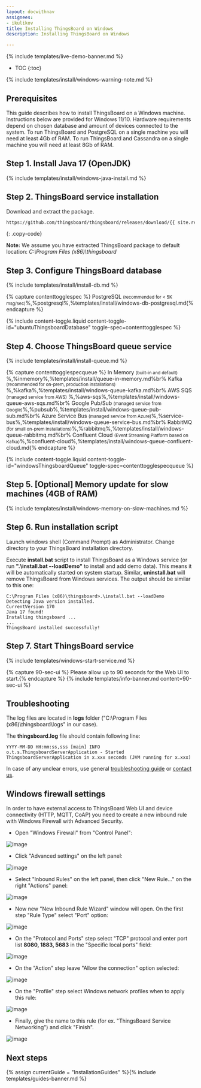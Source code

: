 ```yaml
---
layout: docwithnav
assignees:
- ikulikov
title: Installing ThingsBoard on Windows
description: Installing ThingsBoard on Windows

---
```


{% include templates/live-demo-banner.md %}

* TOC
{:toc}

{% include templates/install/windows-warning-note.md %}

## Prerequisites

This guide describes how to install ThingsBoard on a Windows machine.
Instructions below are provided for Windows 11/10. 
Hardware requirements depend on chosen database and amount of devices connected to the system. 
To run ThingsBoard and PostgreSQL on a single machine you will need at least 4Gb of RAM.
To run ThingsBoard and Cassandra on a single machine you will need at least 8Gb of RAM.

## Step 1. Install Java 17 (OpenJDK) 

{% include templates/install/windows-java-install.md %}

## Step 2. ThingsBoard service installation

Download and extract the package.

```bash
https://github.com/thingsboard/thingsboard/releases/download/{{ site.release.ce_tag }}/thingsboard-windows-{{ site.release.ce_ver }}.zip
```
{: .copy-code}

**Note:** We assume you have extracted ThingsBoard package to default location: *C:\Program Files (x86)\thingsboard*  

## Step 3. Configure ThingsBoard database

{% include templates/install/install-db.md %}

{% capture contenttogglespec %}
PostgreSQL <small>(recommended for < 5K msg/sec)</small>%,%postgresql%,%templates/install/windows-db-postgresql.md{% endcapture %}

{% include content-toggle.liquid content-toggle-id="ubuntuThingsboardDatabase" toggle-spec=contenttogglespec %} 

## Step 4. Choose ThingsBoard queue service

{% include templates/install/install-queue.md %}

{% capture contenttogglespecqueue %}
In Memory <small>(built-in and default)</small> %,%inmemory%,%templates/install/queue-in-memory.md%br%
Kafka <small>(recommended for on-prem, production installations)</small> %,%kafka%,%templates/install/windows-queue-kafka.md%br%
AWS SQS <small>(managed service from AWS)</small> %,%aws-sqs%,%templates/install/windows-queue-aws-sqs.md%br%
Google Pub/Sub <small>(managed service from Google)</small>%,%pubsub%,%templates/install/windows-queue-pub-sub.md%br%
Azure Service Bus <small>(managed service from Azure)</small>%,%service-bus%,%templates/install/windows-queue-service-bus.md%br%
RabbitMQ <small>(for small on-prem installations)</small>%,%rabbitmq%,%templates/install/windows-queue-rabbitmq.md%br%
Confluent Cloud <small>(Event Streaming Platform based on Kafka)</small>%,%confluent-cloud%,%templates/install/windows-queue-confluent-cloud.md{% endcapture %}

{% include content-toggle.liquid content-toggle-id="windowsThingsboardQueue" toggle-spec=contenttogglespecqueue %} 

## Step 5. [Optional] Memory update for slow machines (4GB of RAM) 

{% include templates/install/windows-memory-on-slow-machines.md %} 

## Step 6. Run installation script

Launch windows shell (Command Prompt) as Administrator. Change directory to your ThingsBoard installation directory.

Execute **install.bat** script to install ThingsBoard as a Windows service (or run **".\install.bat --loadDemo"** to install and add demo data).
This means it will be automatically started on system startup. 
Similar, **uninstall.bat** will remove ThingsBoard from Windows services.
The output should be similar to this one:
  
  ```text
C:\Program Files (x86)\thingsboard>.\install.bat --loadDemo
Detecting Java version installed.
CurrentVersion 170
Java 17 found!
Installing thingsboard ...
...
ThingsBoard installed successfully!
```

## Step 7. Start ThingsBoard service

{% include templates/windows-start-service.md %}

{% capture 90-sec-ui %}
Please allow up to 90 seconds for the Web UI to start.{% endcapture %}
{% include templates/info-banner.md content=90-sec-ui %}


## Troubleshooting

The log files are located in **logs** folder ("C:\Program Files (x86)\thingsboard\logs" in our case).

The **thingsboard.log** file should contain following line:

```text
YYYY-MM-DD HH:mm:ss,sss [main] INFO  o.t.s.ThingsboardServerApplication - Started ThingsboardServerApplication in x.xxx seconds (JVM running for x.xxx)
```

In case of any unclear errors, use general [troubleshooting guide](/docs/user-guide/troubleshooting/#getting-help) or [contact us](/docs/contact-us/).

## Windows firewall settings

In order to have external access to ThingsBoard Web UI and device connectivity (HTTP, MQTT, CoAP)
you need to create a new inbound rule with Windows Firewall with Advanced Security.
 
- Open "Windows Firewall" from "Control Panel":

![image](/images/user-guide/install/windows/windows7-firewall-1.png)

- Click "Advanced settings" on the left panel:

![image](/images/user-guide/install/windows/windows7-firewall-2.png)

- Select "Inbound Rules" on the left panel, then click "New Rule..." on the right "Actions" panel:

![image](/images/user-guide/install/windows/windows7-firewall-3.png)

- Now new "New Inbound Rule Wizard" window will open. On the first step "Rule Type" select "Port" option: 

![image](/images/user-guide/install/windows/windows7-firewall-4.png)

- On the "Protocol and Ports" step select "TCP" protocol and enter port list **8080, 1883, 5683** in the "Specific local ports" field:

![image](/images/user-guide/install/windows/windows7-firewall-5.png)

- On the "Action" step leave "Allow the connection" option selected:

![image](/images/user-guide/install/windows/windows7-firewall-6.png)

- On the "Profile" step select Windows network profiles when to apply this rule:

![image](/images/user-guide/install/windows/windows7-firewall-7.png)

- Finally, give the name to this rule (for ex. "ThingsBoard Service Networking") and click "Finish".

![image](/images/user-guide/install/windows/windows7-firewall-8.png)



## Next steps

{% assign currentGuide = "InstallationGuides" %}{% include templates/guides-banner.md %}
